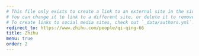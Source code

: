 ```yaml
---
# This file only exists to create a link to an external site in the sidebar.
# You can change it to link to a different site, or delete it to remove the "Documentation" link.
# To create links to social media sites, check out `_data/authors.yml`!
redirect_to: https://www.zhihu.com/people/qi-qing-66
title: Zhihu
menu: true
order: 2
---
```

